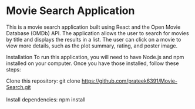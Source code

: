 <h1>Movie Search Application</h1>

This is a movie search application built using React and the Open Movie Database (OMDb) API. The application allows the user to search for movies by title and displays the results in a list. The user can click on a movie to view more details, such as the plot summary, rating, and poster image.

Installation
To run this application, you will need to have Node.js and npm installed on your computer. Once you have those installed, follow these steps:

Clone this repository: git clone https://github.com/prateek6391/Movie-Search.git
<br></br>
Install dependencies: npm install
